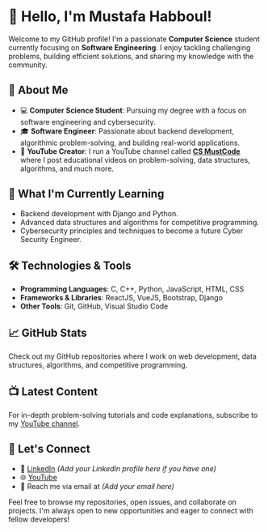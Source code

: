 # 👋 Hello, I'm Mustafa Habboul!

Welcome to my GitHub profile! I'm a passionate **Computer Science** student currently focusing on **Software Engineering**. I enjoy tackling challenging problems, building efficient solutions, and sharing my knowledge with the community.

## 🚀 About Me

- 💻 **Computer Science Student**: Pursuing my degree with a focus on software engineering and cybersecurity.
- 🎓 **Software Engineer**: Passionate about backend development, algorithmic problem-solving, and building real-world applications.
- 🎥 **YouTube Creator**: I run a YouTube channel called [**CS MustCode**](https://www.youtube.com/@CS_Mustcode) where I post educational videos on problem-solving, data structures, algorithms, and much more.

## 🌱 What I'm Currently Learning

- Backend development with Django and Python.
- Advanced data structures and algorithms for competitive programming.
- Cybersecurity principles and techniques to become a future Cyber Security Engineer.

## 🛠️ Technologies & Tools

- **Programming Languages**: C, C++, Python, JavaScript, HTML, CSS
- **Frameworks & Libraries**: ReactJS, VueJS, Bootstrap, Django
- **Other Tools**: Git, GitHub, Visual Studio Code

## 📈 GitHub Stats

Check out my GitHub repositories where I work on web development, data structures, algorithms, and competitive programming.

## 📺 Latest Content

For in-depth problem-solving tutorials and code explanations, subscribe to my [YouTube channel](https://www.youtube.com/@CS_Mustcode). 

## 🤝 Let's Connect

- 💼 [LinkedIn](https://www.linkedin.com) *(Add your LinkedIn profile here if you have one)*
- 🌐 [YouTube](https://www.youtube.com/@CS_Mustcode)
- 📧 Reach me via email at *(Add your email here)*

Feel free to browse my repositories, open issues, and collaborate on projects. I'm always open to new opportunities and eager to connect with fellow developers!
